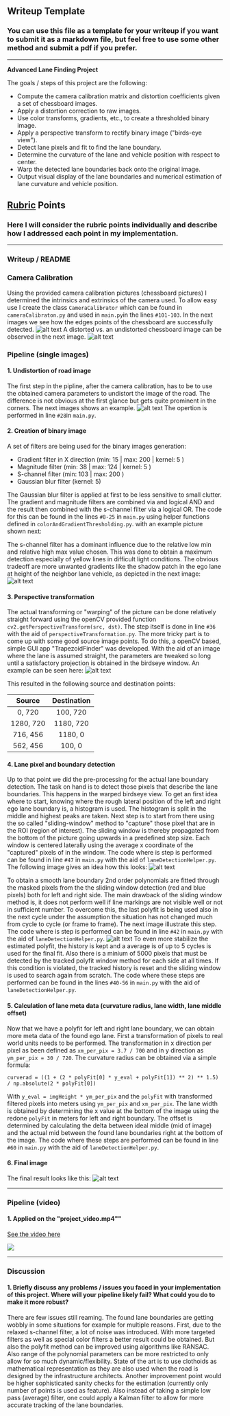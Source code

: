 ## Writeup Template

### You can use this file as a template for your writeup if you want to submit it as a markdown file, but feel free to use some other method and submit a pdf if you prefer.

---

**Advanced Lane Finding Project**

The goals / steps of this project are the following:

* Compute the camera calibration matrix and distortion coefficients given a set of chessboard images.
* Apply a distortion correction to raw images.
* Use color transforms, gradients, etc., to create a thresholded binary image.
* Apply a perspective transform to rectify binary image ("birds-eye view").
* Detect lane pixels and fit to find the lane boundary.
* Determine the curvature of the lane and vehicle position with respect to center.
* Warp the detected lane boundaries back onto the original image.
* Output visual display of the lane boundaries and numerical estimation of lane curvature and vehicle position.

[//]: # (Image References)

[image1]: ./reportImages/chessboardCorners_calibration12.jpg "Chessboard Points"
[image2]: ./reportImages/chessBoard_beforeAfter_distortion.png "Chessboard undistorted"
[image3]: ./reportImages/straightLine_beforeAfter_distortion.png "Straight line undistorted"
[image4]: ./reportImages/binaryImage.jpg "Binary Image"
[image5]: ./reportImages/trapezoidFinder.png "Trapezoid Finder"
[image6]: ./reportImages/slidingWindow.png "Sliding Windows"
[image7]: ./reportImages/trackedPolyfit.png "Tracked polyfit window"
[image8]: ./reportImages/finalImage.jpg "Final Image"


[video1]: test_videos_output/project_video.mp4 "Video"

## [Rubric](https://review.udacity.com/#!/rubrics/571/view) Points

### Here I will consider the rubric points individually and describe how I addressed each point in my implementation.  

---

### Writeup / README

### Camera Calibration
Using the provided camera calibration pictures (chessboard pictures) I determined the intrinsics and extrinsics of the camera used. To allow easy use I create the class `CameraCalibrator` which can be found in `cameraCalibraton.py` and used in `main.py`in the lines `#101-103`. In the next images we see how the edges points of the chessboard are successfully detected.
![alt text][image1]
A distorted vs. an undistorted chessboard image can be observed in the next image.
![alt text][image2]

### Pipeline (single images)

#### 1. Undistortion of road image
The first step in the pipline, after the camera calibration, has to be to use the obtained camera parameters to undistort the image of the road. The difference is not obvious at the first glance but gets quite prominent in the corners. The next images shows an example.
![alt text][image3]
The opertion is performed in line `#28`in `main.py`. 
#### 2. Creation of binary image
A set of filters are being used for the binary images generation:
* Gradient filter in X direction (min: 15 | max: 200 | kernel: 5 )
* Magnitude filter (min: 38 | max: 124 | kernel: 5 )
* S-channel filter (min: 103 | max: 200 )
* Gaussian blur filter (kernel: 5)

The Gaussian blur filter is applied at first to be less sensitive to small clutter. The gradient and magnitude filters are combined via and logical AND and the result then combined with the s-channel filter via a logical OR. The code for this can be found in the lines `#8-25` in `main.py` using helper functions defined in `colorAndGradientThresholding.py`. with an example picture shown next:

The s-channel filter has a dominant influence due to the relative low min and relative high max value chosen. This was done to obtain a maximum detection especially of yellow lines in difficult light conditions. The obvious tradeoff are more unwanted gradients like the shadow patch in the ego lane at height of the neighbor lane vehicle, as depicted in the next image:
![alt text][image4]
#### 3. Perspective transformation
The actual transforming or "warping" of the picture can be done relatively straight forward using the openCV provided function `cv2.getPerspectiveTransform(src, dst)`. The step itself is done in line `#36` with the aid of `perspectiveTransformation.py`. The more tricky part is to come up with some good source image points. To do this, a openCV based, simple GUI app "TrapezoidFinder" was developed. With the aid of an image where the lane is assumed straight, the parameters are tweaked so long until a satisfactory projection is obtained in the birdseye window. An example can be seen here:
![alt text][image5]

This resulted in the following source and destination points:

| Source        | Destination   | 
|:-------------:|:-------------:| 
| 0, 720       | 100, 720       | 
| 1280, 720    | 1180, 720      |
| 716, 456     | 1180, 0        |
| 562, 456     | 100, 0         |

#### 4. Lane pixel and boundary detection
Up to that point we did the pre-processing for the actual lane boundary detection. The task on hand is to detect those pixels that describe the lane boundaries. This happens in the warped birdseye view. To get an first idea where to start, knowing where the rough lateral position of the left and right ego lane boundary is, a histogram is used. The histogram is split in the middle and highest peaks are taken. Next step is to start from there using the so called "sliding-window" method to "capture" those pixel that are in the ROI (region of interest). The sliding window is thereby propagated from the bottom of the picture going upwards in a predefined step size. Each window is centered laterally using the average x coordinate of the "captured" pixels of in the window. The code where is step is performed can be found in line `#47` in `main.py` with the aid of `laneDetectionHelper.py`.
The following image gives an idea how this looks:
![alt text][image6]

To obtain a smooth lane boundary 2nd order polynomials are fitted through the masked pixels from the the sliding window detection (red and blue pixels) both for left and right side. The main drawback of the sliding window method is, it does not perform well if line markings are not visible well or not in sufficient number. To overcome this, the last polyfit is being used also in the next cycle under the assumption the situation has not changed much from cycle to cycle (or frame to frame). The next image illustrate this step. The code where is step is performed can be found in line `#42` in `main.py` with the aid of `laneDetectionHelper.py`.
![alt text][image7]
To even more stabilize the estimated polyfit, the history is kept and a average is of up to 5 cycles is used for the final fit. Also there is a minium of 5000 pixels that must be detected by the tracked polyfit window method for each side at all times. If this condition is violated, the tracked history is reset and the sliding window is used to search again from scratch. 
The code where these steps are performed can be found in the lines `#40-56` in `main.py` with the aid of `laneDetectionHelper.py`. 

#### 5. Calculation of lane meta data (curvature radius, lane width, lane middle offset)
Now that we have a polyfit for left and right lane boundary, we can obtain more meta data of the found ego lane. First a transformation of pixels to real world units needs to be performed. The transformation in x direction per pixel as been defined as `xm_per_pix = 3.7 / 700` and in y direction as `ym_per_pix = 30 / 720`. The curvature radius can be obtained via a simple formula:

 ```curverad = ((1 + (2 * polyFit[0] * y_eval + polyFit[1]) ** 2) ** 1.5) / np.absolute(2 * polyFit[0])```
 
With `y_eval = imgHeight * ym_per_pix` and the `polyFit` with transformed filtered pixels into meters using `ym_per_pix` and `xm_per_pix`.
The lane width is obtained by determining the x value at the bottom of the image using the redone `polyFit` in meters for left and right boundary. The offset is determined by calculating the delta between ideal middle (mid of image) and the actual mid between the found lane boundaries right at the bottom of the image.
The code where these steps are performed can be found in line `#60` in `main.py` with the aid of `laneDetectionHelper.py`. 

#### 6. Final image
The final result looks like this:
![alt text][image8]

---

### Pipeline (video)

#### 1. Applied on the "project_video.mp4""
[See the video here](test_videos_output/project_video.mp4)

![](test_videos_output/project_video.gif)


---

### Discussion

#### 1. Briefly discuss any problems / issues you faced in your implementation of this project.  Where will your pipeline likely fail?  What could you do to make it more robust?

There are few issues still reaming. The found lane boundaries are getting wobbly in some situations for example for multiple reasons. First, due to the relaxed s-channel filter, a lot of noise was introduced. With more targeted filters as well as special color filters a better result could be obtained. But also the polyfit method can be improved using algorithms like RANSAC. Also range of the polynomial parameters can be more restricted to only allow for so much dynamic/flexibility. State of the art is to use clothoids as mathematical representation as they are also used when the road is designed by the infrastructure architects.
Another improvement point would be higher sophisticated sanity checks for the estimation (currently only number of points is used as feature). Also instead of taking a simple low pass (average) filter, one could apply a Kalman filter to allow for more accurate tracking of the lane boundaries.
